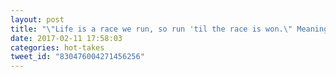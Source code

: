 ```yaml
---
layout: post
title: "\"Life is a race we run, so run 'til the race is won.\" Meaningful lyrics by @4kingandcountry"
date: 2017-02-11 17:58:03
categories: hot-takes
tweet_id: "830476004271456256"
---
```



<!-- Original tweet: https://twitter.com/i/status/830476004271456256 -->